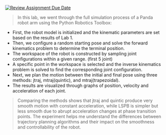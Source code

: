 [![Review Assignment Due Date](https://classroom.github.com/assets/deadline-readme-button-22041afd0340ce965d47ae6ef1cefeee28c7c493a6346c4f15d667ab976d596c.svg)](https://classroom.github.com/a/oxMPd-Kw)

> In this lab, we went through the full simulation process of a Panda robot arm using the Python Robotics Toolbox:
 + First, the robot model is initialized and the kinematic parameters are set based on the results of Lab 1.
 + Then, we configure a random starting pose and solve the forward kinematics problem to determine the terminal position.
 + The workspace of the robot is constructed by sampling joint configurations within a given range. (first 5 joint)
 + A specific point in the workspace is selected and the inverse kinematics problem is solved to find the corresponding joint configuration.
 + Next, we plan the motion between the initial and final pose using three methods: jtraj, mtraj(quintic), and mtraj(trapezoidal).
 + The results are visualized through graphs of position, velocity and acceleration of each joint.
> Comparing the methods shows that jtraj and quintic produce very smooth motion with constant acceleration, while LSPB is simpler but less smooth due to abrupt acceleration changes at phase transition points. The experiment helps me understand the differences between trajectory planning algorithms and their impact on the smoothness and controllability of the robot.